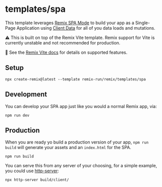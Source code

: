 # templates/spa

This template leverages [Remix SPA Mode](https://remix.run/docs/en/main/future/spa-mode) to build your app as a Single-Page Application using [Client Data](https://remix.run/docs/en/main/guides/client-data) for all of you data loads and mutations.

⚠️ This is built on top of the Remix Vite template. Remix support for Vite is currently unstable and not recommended for production.

📖 See the [Remix Vite docs][remix-vite-docs] for details on supported features.

## Setup

```shellscript
npx create-remix@latest --template remix-run/remix/templates/spa
```

## Development

You can develop your SPA app just like you would a normal Remix app, via:

```shellscript
npm run dev
```

## Production

When you are ready yo build a production version of your app, `npm run build` will generate your assets and an `index.html` for the SPA.

```shellscript
npm run build
```

You can serve this from any server of your choosing, for a simple example, you could use [http-server](https://www.npmjs.com/package/http-server):

```shellscript
npx http-server build/client/
```

[remix-vite-docs]: https://remix.run/docs/en/main/future/vite
